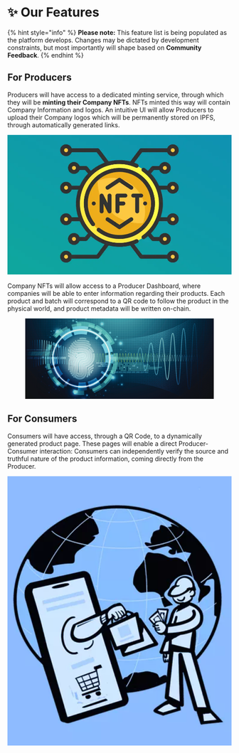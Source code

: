 # ✨ Our Features

{% hint style="info" %}
**Please note:** This feature list is being populated as the platform develops. Changes may be dictated by development constraints, but most importantly will shape based on **Community Feedback**.  &#x20;
{% endhint %}

## For Producers

Producers will have access to a dedicated minting service, through which they will be **minting their Company NFTs**. NFTs minted this way will contain Company Information and logos. An intuitive UI will allow Producers to upload their Company logos which will be permanently stored on IPFS, through automatically generated links.&#x20;

![](<../.gitbook/assets/Screenshot from 2023-10-15 12-51-59.png>)

Company NFTs will allow access to a Producer Dashboard, where companies will be able to enter information regarding their products. Each product and batch will correspond to a QR code to follow the product in the physical world, and product metadata will be written on-chain.&#x20;

<figure><img src="../.gitbook/assets/digital-identity-ICT-applications.png" alt=""><figcaption></figcaption></figure>

## For Consumers

Consumers will have access, through a QR Code, to a dynamically generated product page. These pages will enable a direct Producer-Consumer interaction: Consumers can independently verify the source and truthful nature of the product information, coming directly from the Producer.&#x20;



![](<../.gitbook/assets/Screenshot from 2023-10-15 12-41-38.png>)
